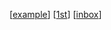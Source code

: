 [[example]]
[[1st]]
[[inbox]]

[//begin]: # "Autogenerated link references for markdown compatibility"
[example]: example "example"
[1st]: 1st "1st"
[inbox]: inbox "Inbox"
[//end]: # "Autogenerated link references"